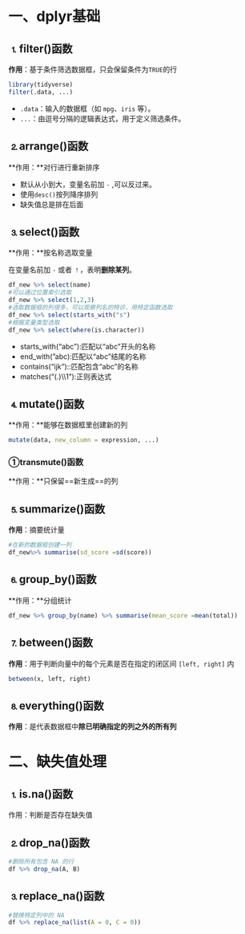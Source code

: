 # 一、dplyr基础

## &#9352;filter()函数

**作用**：基于条件筛选数据框，只会保留条件为`TRUE`的行

```R
library(tidyverse)
filter(.data, ...)
```

- `.data`：输入的数据框（如 `mpg`、`iris` 等）。
- `...`：由逗号分隔的逻辑表达式，用于定义筛选条件。

## &#9353;arrange()函数

**作用：**对行进行重新排序

* 默认从小到大，变量名前加 `-` ,可以反过来。
* 使用`desc()`按列降序排列
* 缺失值总是排在后面

## &#9354;select()函数

**作用：**按名称选取变量

在变量名前加 `-` 或者 `！`，表明**删除某列**。

```R
df_new %>% select(name)
#可以通过位置索引选取
df_new %>% select(1,2,3)
#选取数据框的列很多，可以观察列名的特诊，用特定函数选取
df_new %>% select(starts_with("s")
#根据变量类型选取
df_new %>% select(where(is.character))
```

* starts_with(“abc”):匹配以“abc”开头的名称
* end_with(”abc):匹配以“abc”结尾的名称
* contains(“ijk”)::匹配包含“abc”的名称
* matches(“(.)\\\1”):正则表达式

## &#9355;mutate()函数

**作用：**能够在数据框里创建新的列

```R
mutate(data, new_column = expression, ...)
```

### &#9312;transmute()函数

**作用：**只保留==新生成==的列

## &#9356;summarize()函数

**作用**：摘要统计量

```R
#在新的数据框创建一列
df_new%>% summarise(sd_score =sd(score))
```

## &#9357;group_by()函数

**作用：**分组统计

```R
df_new %>% group_by(name) %>% summarise(mean_score =mean(total))
```

## &#9358;between()函数

**作用**：用于判断向量中的每个元素是否在指定的闭区间 `[left, right]` 内

```R
between(x, left, right)
```

## &#9359;everything()函数

**作用**：是代表数据框中**除已明确指定的列之外的所有列**

# 二、缺失值处理

## &#9352;is.na()函数

作用：判断是否存在缺失值

## &#9353;drop_na()函数

```R
#删除所有包含 NA 的行
df %>% drop_na(A, B)
```

## &#9354;replace_na()函数

```R
#替换特定列中的 NA
df %>% replace_na(list(A = 0, C = 0))
```


